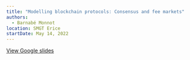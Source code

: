 ```yaml
---
title: "Modelling blockchain protocols: Consensus and fee markets"
authors:
  - Barnabé Monnot
location: SMGT Erice
startDate: May 14, 2022
---
```


[View Google slides](https://docs.google.com/presentation/d/1JkwCeYNCF4fwK7W03TOGFq8thzrwdVIiFHbqzKI91CM/edit?usp=sharing)
